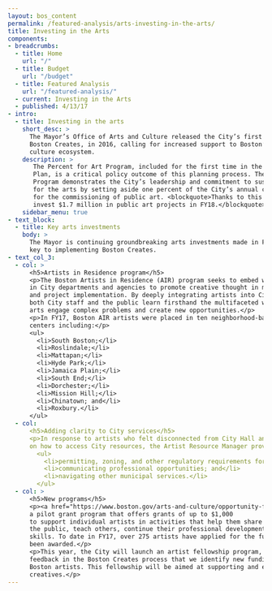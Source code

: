 ```yaml
---
layout: bos_content
permalink: /featured-analysis/arts-investing-in-the-arts/
title: Investing in the Arts
components:
- breadcrumbs:
  - title: Home
    url: "/"
  - title: Budget
    url: "/budget"
  - title: Featured Analysis
    url: "/featured-analysis/"
  - current: Investing in the Arts
  - published: 4/13/17
- intro:
  - title: Investing in the arts
    short_desc: >
      The Mayor’s Office of Arts and Culture released the City’s first cultural plan, 
      Boston Creates, in 2016, calling for increased support to Boston’s arts and 
      culture ecosystem.
    description: >
       The Percent for Art Program, included for the first time in the FY18-22 Capital 
       Plan, is a critical policy outcome of this planning process. The Percent for Art 
       Program demonstrates the City’s leadership and commitment to sustainable funding 
       for the arts by setting aside one percent of the City’s annual capital borrowing 
       for the commissioning of public art. <blockquote>Thanks to this commitment, the City will 
       invest $1.7 million in public art projects in FY18.</blockquote>
    sidebar_menu: true    
- text_block:
  - title: Key arts investments
    body: >
      The Mayor is continuing groundbreaking arts investments made in FY17 that are 
      key to implementing Boston Creates.
- text_col_3:
  - col: >
      <h5>Artists in Residence program</h5>
      <p>The Boston Artists in Residence (AIR) program seeks to embed working artists 
      in City departments and agencies to promote creative thought in municipal problem-solving 
      and project implementation. By deeply integrating artists into City processes, 
      both City staff and the public learn firsthand the multifaceted ways in which the 
      arts engage complex problems and create new opportunities.</p>
      <p>In FY17, Boston AIR artists were placed in ten neighborhood-based community 
      centers including:</p>
      <ul>
        <li>South Boston;</li>
        <li>Roslindale;</li>
        <li>Mattapan;</li>
        <li>Hyde Park;</li>
        <li>Jamaica Plain;</li>
        <li>South End;</li>
        <li>Dorchester;</li>
        <li>Mission Hill;</li>
        <li>Chinatown; and</li>
        <li>Roxbury.</li>
      </ul>
  - col: 
      <h5>Adding clarity to City services</h5>
      <p>In response to artists who felt disconnected from City Hall and sought clarity 
      on how to access City resources, the Artist Resource Manager provides staff support for:</p>
        <ul>
          <li>permitting, zoning, and other regulatory requirements for arts and culture uses;</li>
          <li>communicating professional opportunities; and</li>
          <li>navigating other municipal services.</li>
        </ul>
  - col: >
      <h5>New programs</h5>
      <p><a href="https://www.boston.gov/arts-and-culture/opportunity-fund">The Opportunity Fund</a> is 
      a pilot grant program that offers grants of up to $1,000 
      to support individual artists in activities that help them share their work with 
      the public, teach others, continue their professional development, and hone their 
      skills. To date in FY17, over 275 artists have applied for the fund, and 62 have 
      been awarded.</p>
      <p>This year, the City will launch an artist fellowship program, in response to 
      feedback in the Boston Creates process that we identify new funding streams for 
      Boston artists. This fellowship will be aimed at supporting and elevating Boston 
      creatives.</p>
---
```

